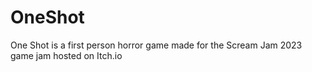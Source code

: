 # OneShot
One Shot is a first person horror game made for the Scream Jam 2023 game jam hosted on Itch.io
